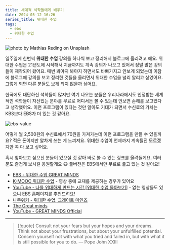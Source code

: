 ```yaml
---
title: 세계적 석학들에게 배우기
date: 2024-05-12 16:26
series_title: 위대한 수업
tags:
  - ebs
  - 위대한 수업
---
```


![photo by Mathias Reding on Unsplash](https://images.unsplash.com/photo-1714156451444-5033dcebf99b?crop=entropy&cs=srgb&fm=jpg&ixid=M3wzNjM5Nzd8MHwxfHJhbmRvbXx8fHx8fHx8fDE3MTU0OTg4MDl8&ixlib=rb-4.0.3&q=85&w=768&h=432)

일주일에 한번씩 **위대한 수업** 강의를 하나씩 보고 정리해서 블로그에 올리려고 해요. 위대한 수업은 21년도에 시작해서 지금까지도 계속 강의가 나오고 있어서 정말 많은 강의들이 제작되어 왔어요. 매번 봐야지 봐야지 하면서도 바빠가지고 안보게 되었는데 이참에 블로그에 강의를 보고 정리한 것들을 올리면서 위대한 수업을 널리 알리고 싶었어요. 그렇게 되면 다른 분들도 보게 되지 않을까 싶어요.

한국에도 대단하신 석학들이 많지만 여기 나오는 분들은 우리나라에서도 인정받는 세계적인 석학들이 자신있는 분야를 무료로 어디서든 볼 수 있는데 안보면 손해를 보고있다고 생각했어요. 이런 프로그램이 있다는 것만 알아도 기대가 되면서 수신료의 가치는 KBS보다 EBS가 더 있는 것 같아요.

![ebs-value](assets/ebs-license-fee.jpeg)

어떻게 월 2,500원의 수신료에서 70원을 가져가는데 이런 프로그램을 만들 수 있을까요? 적은 돈이지만 알차게 쓰는 게 느껴져요. 위대한 수업이 언제까지 계속될진 모르겠지만 꼭 다 보고 싶어요.

혹시 찾아보고 싶으신 분들이 있으실 것 같아 바로 볼 수 있는 링크를 올려둘게요. 여러분도 즐겁게 보시길 응원할게요 😃 풀버전은 EBS에서만 무료로 풀고 있는 것 같아요!

- [EBS - 위대한 수업 GREAT MINDS](https://home.ebs.co.kr/greatminds/index)
- [K-MOOC 위대한 수업](https://www.kmooc.kr/view/course/institution/ebs) - 영상 중에 교재를 제공하는 경우가 있어요
- [YouTube - 나를 위대하게 만드는 시간 \[위대한 수업 몰아보기\]](https://www.youtube.com/playlist?list=PLAmVSJ91M61P6hydvDCaMe5eKU-grKfk5) - 없는 영상들도 있으니 EBS 홈페이지를 추천드려요!
- [나무위키 - 위대한 수업, 그레이트 마인즈](https://namu.wiki/w/%EC%9C%84%EB%8C%80%ED%95%9C%20%EC%88%98%EC%97%85%2C%20%EA%B7%B8%EB%A0%88%EC%9D%B4%ED%8A%B8%20%EB%A7%88%EC%9D%B8%EC%A6%88)
- [The Great minds](https://www.thegreatminds.com/)
- [YouTube - GREAT MINDS Official](https://www.youtube.com/@GREATMINDSOfficial)

---

> [!quote] Consult not your fears but your hopes and your dreams. Think not about your frustrations, but about your unfulfilled potential. Concern yourself not with what you tried and failed in, but with what it is still possible for you to do.
> — Pope John XXIII
